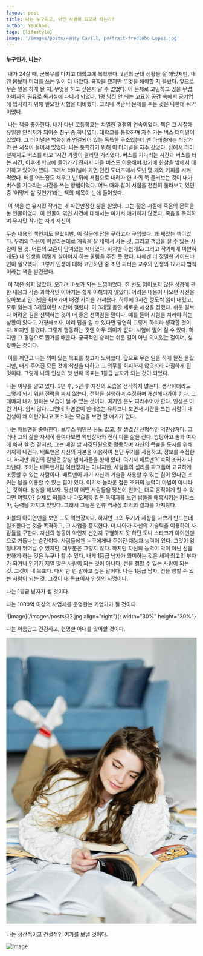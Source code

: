 ```yaml
---
layout: post
title: 나는 누구이고, 어떤 사람이 되고자 하는가?
author: YeoChael
tags: [lifestyle]
image: '/images/posts/Henry Cavill, portrait-fredlobo Lopez.jpg'
---
```


#### 누구인가, 나는?


&nbsp;내가 24살 때, 군복무를 마치고 대학교에 복학했다. 2년의 군대 생활을 잘 해냈지만, 내겐 몸보다 머리를 쓰는 일이 더 나았다. 복학을 했지만 무엇을 해야할 지 몰랐다. 앞으로 무슨 일을 하게 될 지, 무엇을 하고 싶은지 알 수 없었다. 이 문제로 고민하고 있을 무렵, 아버지의 권유로 독서실에 다니게 되었다. 1평 남짓 안 되는 고요한 공간 속에서 공기업에 입사하기 위해 필요한 시험을 대비했다. 그러나 객관식 문제를 푸는 것은 나한테 쥐약이었다.

&nbsp;나는 책을 좋아한다. 내가 다닌 고등학교는 치열한 경쟁의 연속이었다. 책은 그 시절에 유일한 안식처가 되어준 친구 중 하나였다. 대학교를 통학하며 자주 가는 버스 터미널이 있었다. 그 터미널은 백화점과 연결되어 있는 독특한 구조였는데 맨 아래층에는 식당가와 큰 서점이 들어서 있었다. 나는 통학하기 위해 이 터미널을 자주 갔었다. 집에서 터미널까지도 버스를 타고 1시간 가량이 걸리던 거리였다. 버스를 기다리는 시간과 버스를 타는 시간, 이후에 학교에 들어가기 전까지 마을 버스도 이용해야 했기에 한참을 밖에서 대기하고 있어야 했다. 그래서 터미널에 가면 던킨 도너츠애서 도넛 몇 개와 커피를 시켜 먹었다. 배를 어느정도 채우고 난 뒤에 서점으로 내려가 한 바퀴 쭉 둘러보는 것이 내가 버스를 기다리는 시간을 쓰는 방법이었다. 어느 때와 같이 서점을 천천히 둘러보고 있던 중 '어떻게 살 것인가'라는 책의 제목이 눈에 들어왔다.

&nbsp;이 책을 쓴 유시민 작가는 꽤 파란만장한 삶을 살았다. 그는 젊은 시절에 죽음의 문턱을 본 인물이었다. 이 인물이 엮인 사건에 대해서는 여기서 얘기하지 않겠다. 죽음을 목격하며 유시민 작가는 자기 자신이 


무슨 내용의 책인지도 몰랐지만, 이 질문에 답을 구하고자 구입했다. 꽤 재밌는 책이었다. 우리의 마음이 이끌리는대로 계획을 잘 세워서 사는 것, 그리고 책임을 질 수 있는 사람이 될 것. 어른의 교훈이 담겨있는 책이었다. 하지만 아쉽게도(그리고 작가에게 미안하게도) 내 인생을 어떻게 살아야지 하는 울림을 주진 못 했다. 나에겐 더 정밀한 가이드라인이 필요했다. 그렇게 인생에 대해 고민하던 중 조던 피터슨 교수의 인생의 12가지 법칙이라는 책을 발견했다.

&nbsp;이 책은 쉽지 않았다. 오히려 바보가 되는 느낌이었다. 한 번도 읽어보지 않은 성경에 관한 내용과 각종 과학적인 이야기는 쉽게 이해되지 않았다. 어려운 내용이 나오면 사전을 찾아보고 인터넷을 뒤져가며 배경 지식을 가져왔다. 하루에 3시간 정도씩 읽어 내렸고, 모두 읽는데 3개월이란 시간이 걸렸다. 이 3개월 동안 새로운 세상을 접했다. 쉬운 길보다 어려운 길을 선택하는 것이 더 좋은 선택임을 말이다. 예를 들어 시험을 치러야 하는 상황이 있다고 가정해보자. 미리 답을 알 수 있다면 당연히 그렇게 하리라 생각할 것이다. 하지만 틀렸다. 그렇게 행동하는 것엔 아무 의미가 없다. 시험에 떨어 질 수 있다. 하지만 그 경험으로 뭔가를 배운다. 궁극적인 승리는 쉬운 길이 아닌 의미있는 길이며, 성장하는 것이다.

&nbsp;이를 깨닫고 나는 의미 있는 목표를 찾고자 노력했다. 앞으로 무슨 일을 하게 될진 몰랐지만, 내게 주어진 모든 것에 최선을 다하고 그 의무를 회피하지 않으리라 다짐하게 된 것이다. 그렇게 나의 인생의 첫 번째 목표는 1등급 남자가 되는 것이 되었다.


나는 이유를 알고 있다.
3년 후, 5년 후 자신의 모습을 생각하지 않는다.
생각하더라도 그렇게 되기 위한 전략을 짜지 않는다.
전략을 실행하며 수정하며 개선해나가야 한다.
그래야지 내가 원하는 모습이 될 수 있는 것이다.
여기엔 운도 따라주어야 한다.
인생은 이런 거다.
쉽지 않다.
그런데 하염없이 쓸데없는 유튜브나 보면서 시간을 쓰는 사람이
내 인생이 왜 이런거냐고 호소하는 모습을 보면 할 얘기가 없다.

나는 배트맨을 좋아한다. 브루스 웨인은 돈도 많고, 잘 생겼긴 전형적인 억만장자다. 그러나 그의 삶을 자세히 들여다보면 억만장자와 전혀 다른 삶을 산다. 방탕하고 술과 여자에 빠져 살 것 같지만, 그는 매일 밤 자경단원으로 활동하며 자신의 목숨을 도시를 위해 기꺼히 내건다. 배트맨은 자신의 자본을 이용하여 첨단 무기를 사용하고, 정보를 수집한다. 하지만 웨인의 칼날은 항상 범죄자들을 향해 있다. 여기서 배트맨의 숙적 조커가 나타난다. 조커는 배트맨처럼 억만장자는 아니지만, 사람들의 심리를 파고들어 교묘하게 조종할 수 있는 사람이다. 배트맨이 자기 자신과 기술을 사용할 수 있는 힘이 있다면 조커는 남을 이용할 수 있는 힘이 있다. 여기서 놀라운 점은 조커의 능력이 마법이 아니라는 것이다. 상상을 해보자. 당신이 어떤 사람들을 당신이 원하는 대로 움직이게 할 수 있다면 어떨까? 실제로 히틀러나 마오쩌둥 같은 독재자를 보면 남들을 매혹시키는 카리스마, 능력을 가지고 있었다. 그래서 그들은 인류 역사상 최악의 결과를 가져왔다. 

마블의 아이언맨을 보면 그도 억만장자다. 하지만 그의 무기가 세상을 나쁘게 만드는데 일조한다는 것을 목격하고, 그 사업을 중지한다. 더 나아가 자신의 기술력을 이용하여 사람들을 구한다. 자신의 행동이 악인지 선인지 구별하지 못 하던 토니 스타크가 아이언맨으로 거듭나는 순간이다. 사람들에겐 누구에게나 주어진 재능과 능력이 있다. 그것이 엄청나게 뛰어날 수 있지만, 대부분은 그렇지 않다. 하지만 자신의 능력이 악이 아닌 선을 향하게 하는 것은 누구나 할 수 있다. 내게 1등급 남자가 의미하는 것은 세계 최고의 부자가 되거나 인기가 제일 많은 사람이 되는 것이 아니다. 선을 행할 수 있는 사람이 되는 것. 그것이 내 목표다. 다시 한 번 말하고 싶은 말이다. 나는 1등급 남자, 선을 행할 수 있는 사람이 되는 것. 그것이 내 목표이자 인생의 사명이다.

나는 1등급 남자가 될 것이다.



나는 1000억 이상의 사업체를 운영한는 기업가가 될 것이다.

![Image](/images/posts/32.jpg align="right"){: width="30%" height="30%"}

나는 아름답고 건깅하고, 현명한 아내를 맞이할 것이다.

![Image](/images/posts/33.jpg)

나는 생산적이고 건설적인 여가를 보낼 것이다.

![Image](/images/posts/34.jpg)
